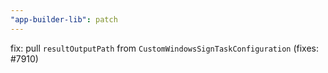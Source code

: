 ```yaml
---
"app-builder-lib": patch
---
```


fix: pull `resultOutputPath` from `CustomWindowsSignTaskConfiguration` (fixes: #7910)
